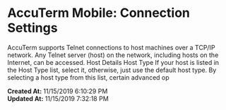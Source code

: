 # AccuTerm Mobile: Connection Settings

AccuTerm supports Telnet connections to host machines over a TCP/IP network. Any Telnet server (host) on the network, including hosts on the Internet, can be accessed. Host Details Host Type If your host is listed in the Host Type list, select it, otherwise, just use the default host type. By selecting a host type from this list, certain advanced op  

**Created At:** 11/15/2019 6:10:29 PM  
**Updated At:** 11/15/2019 7:32:18 PM  

